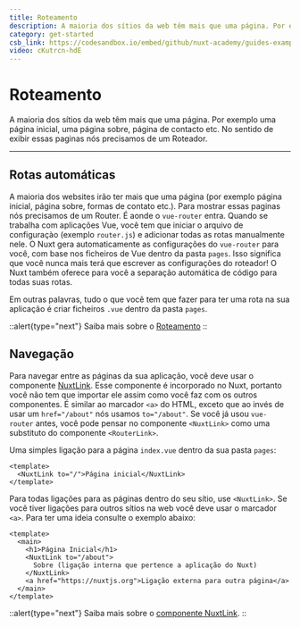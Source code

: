 ```yaml
---
title: Roteamento
description: A maioria dos sítios da web têm mais que uma página. Por exemplo uma página inicial, uma página sobre, página de contacto etc. No sentido de exibir essas paginas nós precisamos de um Roteador.
category: get-started
csb_link: https://codesandbox.io/embed/github/nuxt-academy/guides-examples/tree/master/01_get_started/02_routing?fontsize=14&hidenavigation=1&theme=dark
video: cKutrcn-hdE
---
```


# Roteamento

A maioria dos sítios da web têm mais que uma página. Por exemplo uma página inicial, uma página sobre, página de contacto etc. No sentido de exibir essas paginas nós precisamos de um Roteador.

---

## Rotas automáticas

A maioria dos websites irão ter mais que uma página (por exemplo página inicial, página sobre, formas de contato etc.). Para mostrar essas paginas nós precisamos de um Router. É aonde o `vue-router` entra. Quando se trabalha com aplicações Vue, você tem que iniciar o arquivo de configuraçào (exemplo `router.js`) e adicionar todas as rotas manualmente nele. O Nuxt gera automaticamente as configurações do `vue-router` para você, com base nos ficheiros de Vue dentro da pasta `pages`. Isso significa que você nunca mais terá que escrever as configurações do roteador! O Nuxt também oferece para você a separação automática de código para todas suas rotas.

Em outras palavras, tudo o que você tem que fazer para ter uma rota na sua aplicação é criar ficheiros `.vue` dentro da pasta `pages`.

::alert{type="next"}
Saiba mais sobre o [Roteamento](/docs/features/file-system-routing)
::

## Navegação

Para navegar entre as páginas da sua aplicação, você deve usar o componente [NuxtLink](/docs/features/nuxt-components#o-componente-nuxtlink). Esse componente é incorporado no Nuxt, portanto você não tem que importar ele assim como você faz com os outros componentes. É similar ao marcador `<a>` do HTML, exceto que ao invés de usar um `href="/about"` nós usamos `to="/about"`. Se você já usou `vue-router` antes, você pode pensar no componente `<NuxtLink>` como uma substituto do componente `<RouterLink>`.

Uma simples ligação para a página `index.vue` dentro da sua pasta `pages`:

```html{}[pages/index.vue]
<template>
  <NuxtLink to="/">Página inicial</NuxtLink>
</template>
```

Para todas ligações para as páginas dentro do seu sítio, use `<NuxtLink>`. Se você tiver ligações para outros sítios na web você deve usar o marcador `<a>`. Para ter uma ideia consulte o exemplo abaixo:

```html{}[pages/index.vue]
<template>
  <main>
    <h1>Página Inicial</h1>
    <NuxtLink to="/about">
      Sobre (ligação interna que pertence a aplicação do Nuxt)
    </NuxtLink>
    <a href="https://nuxtjs.org">Ligação externa para outra página</a>
  </main>
</template>
```

::alert{type="next"}
Saiba mais sobre o [componente NuxtLink](/docs/features/nuxt-components#o-componente-nuxtlink).
::
